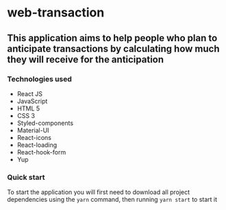 # web-transaction

## This application aims to help people who plan to anticipate transactions by calculating how much they will receive for the anticipation

### Technologies used
 - React JS
 - JavaScript
 - HTML 5
 - CSS 3
 - Styled-components
 - Material-UI
 - React-icons
 - React-loading
 - React-hook-form
 - Yup
 
### Quick start
 To start the application you will first need to download all project dependencies using the ```yarn``` command, then running ```yarn start``` to start it